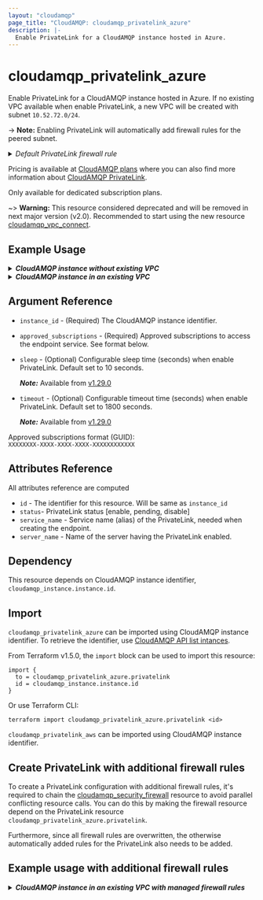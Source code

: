 ```yaml
---
layout: "cloudamqp"
page_title: "CloudAMQP: cloudamqp_privatelink_azure"
description: |-
  Enable PrivateLink for a CloudAMQP instance hosted in Azure.
---
```


# cloudamqp_privatelink_azure

Enable PrivateLink for a CloudAMQP instance hosted in Azure. If no existing VPC available when
enable PrivateLink, a new VPC will be created with subnet `10.52.72.0/24`.

-> **Note:** Enabling PrivateLink will automatically add firewall rules for the peered subnet.

<details>
 <summary>
    <i>Default PrivateLink firewall rule</i>
  </summary>

```hcl
rules {
  Description = "PrivateLink setup"
  ip          = "<VPC Subnet>"
  ports       = []
  services    = ["AMQP", "AMQPS", "HTTPS", "STREAM", "STREAM_SSL", "STOMP", "STOMPS", "MQTT", "MQTTS"]
}
```

</details>

Pricing is available at [CloudAMQP plans] where you can also find more information about
[CloudAMQP PrivateLink].

Only available for dedicated subscription plans.

~> **Warning:** This resource considered deprecated and will be removed in next major version (v2.0).
Recommended to start using the new resource [cloudamqp_vpc_connect].

## Example Usage

<details>
  <summary>
    <b>
      <i>CloudAMQP instance without existing VPC</i>
    </b>
  </summary>

```hcl
resource "cloudamqp_instance" "instance" {
  name   = "Instance 01"
  plan   = "bunny-1"
  region = "azure-arm::westus"
  tags   = []
}

resource "cloudamqp_privatelink_azure" "privatelink" {
  instance_id = cloudamqp_instance.instance.id
  approved_subscriptions = [
    "XXXXXXXX-XXXX-XXXX-XXXX-XXXXXXXXXXXX"
  ]
}
```

</details>

<details>
  <summary>
    <b>
      <i>CloudAMQP instance in an existing VPC</i>
    </b>
  </summary>

```hcl
resource "cloudamqp_vpc" "vpc" {
  name    = "Standalone VPC"
  region  = "azure-arm::westus"
  subnet  = "10.56.72.0/24"
  tags    = []
}

resource "cloudamqp_instance" "instance" {
  name                = "Instance 01"
  plan                = "bunny-1"
  region              = "azure-arm::westus"
  tags                = []
  vpc_id              = cloudamqp_vpc.vpc.id
  keep_associated_vpc = true
}

resource "cloudamqp_privatelink_azure" "privatelink" {
  instance_id = cloudamqp_instance.instance.id
  approved_subscriptions = [
    "XXXXXXXX-XXXX-XXXX-XXXX-XXXXXXXXXXXX"
  ]
}
```

</details>

## Argument Reference

* `instance_id`             - (Required) The CloudAMQP instance identifier.
* `approved_subscriptions`  - (Required) Approved subscriptions to access the endpoint service.
                              See format below.
* `sleep`                   - (Optional) Configurable sleep time (seconds) when enable PrivateLink.
                              Default set to 10 seconds.

  ***Note:*** Available from [v1.29.0]

* `timeout`                 - (Optional) Configurable timeout time (seconds) when enable PrivateLink.
                              Default set to 1800 seconds.

  ***Note:*** Available from [v1.29.0]

Approved subscriptions format (GUID): <br>
`XXXXXXXX-XXXX-XXXX-XXXX-XXXXXXXXXXXX`

## Attributes Reference

All attributes reference are computed

* `id`  - The identifier for this resource. Will be same as `instance_id`
* `status`- PrivateLink status [enable, pending, disable]
* `service_name` - Service name (alias) of the PrivateLink, needed when creating the endpoint.
* `server_name` - Name of the server having the PrivateLink enabled.

## Dependency

This resource depends on CloudAMQP instance identifier, `cloudamqp_instance.instance.id`.

## Import

`cloudamqp_privatelink_azure` can be imported using CloudAMQP instance identifier. To retrieve the
identifier, use [CloudAMQP API list intances].

From Terraform v1.5.0, the `import` block can be used to import this resource:

```hcl
import {
  to = cloudamqp_privatelink_azure.privatelink
  id = cloudamqp_instance.instance.id
}
```

Or use Terraform CLI:

`terraform import cloudamqp_privatelink_azure.privatelink <id>`

`cloudamqp_privatelink_aws` can be imported using CloudAMQP instance identifier.

## Create PrivateLink with additional firewall rules

To create a PrivateLink configuration with additional firewall rules, it's required to chain the
[cloudamqp_security_firewall] resource to avoid parallel conflicting resource calls. You can do this
by making the firewall resource depend on the PrivateLink resource
`cloudamqp_privatelink_azure.privatelink`.

Furthermore, since all firewall rules are overwritten, the otherwise automatically added rules for
the PrivateLink also needs to be added.

## Example usage with additional firewall rules

<details>
  <summary>
    <b>
      <i>CloudAMQP instance in an existing VPC with managed firewall rules</i>
    </b>
  </summary>

```hcl
resource "cloudamqp_vpc" "vpc" {
  name    = "Standalone VPC"
  region  = "azure-arm::westus"
  subnet  = "10.56.72.0/24"
  tags    = []
}

resource "cloudamqp_instance" "instance" {
  name                = "Instance 01"
  plan                = "bunny-1"
  region              = "azure-arm::westus"
  tags                = []
  vpc_id              = cloudamqp_vpc.vpc.id
  keep_associated_vpc = true
}

resource "cloudamqp_privatelink_azure" "privatelink" {
  instance_id = cloudamqp_instance.instance.id
  approved_subscriptions = [
    "XXXXXXXX-XXXX-XXXX-XXXX-XXXXXXXXXXXX"
  ]
}

resource "cloudamqp_security_firewall" "firewall_settings" {
  instance_id = cloudamqp_instance.instance.id

  rules {
    description = "Custom PrivateLink setup"
    ip          = cloudamqp_vpc.vpc.subnet
    ports       = []
    services    = ["AMQP", "AMQPS", "HTTPS", "STREAM", "STREAM_SSL"]
  }

  rules {
    description = "MGMT interface"
    ip          = "0.0.0.0/0"
    ports       = []
    services    = ["HTTPS"]
  }

  depends_on = [
    cloudamqp_privatelink_azure.privatelink
   ]
}
```

</details>

[CloudAMQP API list intances]: https://docs.cloudamqp.com/index.html#tag/instances/get/instances
[CloudAMQP plans]: https://www.cloudamqp.com/plans.html
[CloudAMQP PrivateLink]: https://www.cloudamqp.com/docs/cloudamqp-privatelink.html#azure-privatelink
[cloudamqp_security_firewall]: ./security_firewall.md
[cloudamqp_vpc_connect]: ./vpc_connect.md
[v1.29.0]: https://github.com/cloudamqp/terraform-provider-cloudamqp/releases/tag/v1.29.0
